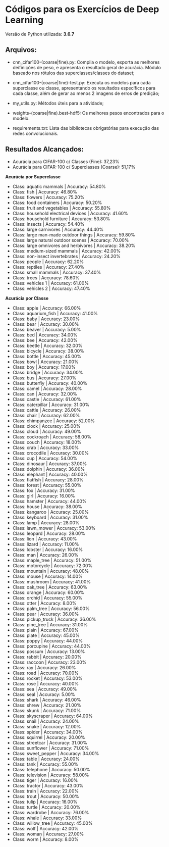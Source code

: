 Códigos para os Exercícios de Deep Learning
====

Versão de Python utilizada: **3.6.7**


Arquivos:
----
  
- cnn_cifar100-(coarse|fine).py: Compila o modelo, exporta as melhores deifinições de peso, e apresenta o resultado geral de acurácia. Módulo baseado nos rótulos das superclasses/classes do dataset;

- cnn_cifar100-(coarse|fine)-test.py: Executa os modelos para cada superclasse ou classe, apresentando os resultados específicos para cada classe, além de gerar ao menos 2 imagens de erros de predição;

- my_utils.py: Métodos úteis para a atividade;

- weights-(coarse|fine).best-hdf5: Os melhores pesos encontrados para o modelo.

- requirements.txt: Lista das bibliotecas obrigatórias para execução das redes convolucionais.

Resultados Alcançados:
---

- Acurácia para CIFAR-100 c/ Classes (Fine): 37,23%
- Acurácia para CIFAR-100 c/ Superclasses (Coarse): 51,17%

**Acurácia por Superclasse**

- Class: aquatic mammals | Accuracy: 54.80%
- Class: fish | Accuracy: 46.80%
- Class: flowers | Accuracy: 75.20%
- Class: food containers | Accuracy: 50.20%
- Class: fruit and vegetables | Accuracy: 55.80%
- Class: household electrical devices | Accuracy: 41.60%
- Class: household furniture | Accuracy: 53.80%
- Class: insects | Accuracy: 54.40%
- Class: large carnivores | Accuracy: 44.40%
- Class: large man-made outdoor things | Accuracy: 59.80%
- Class: large natural outdoor scenes | Accuracy: 70.00%
- Class: large omnivores and herbivores | Accuracy: 38.20%
- Class: medium-sized mammals | Accuracy: 42.00%
- Class: non-insect invertebrates | Accuracy: 24.20%
- Class: people | Accuracy: 62.20%
- Class: reptiles | Accuracy: 27.40%
- Class: small mammals | Accuracy: 37.40%
- Class: trees | Accuracy: 78.60%
- Class: vehicles 1 | Accuracy: 61.00%
- Class: vehicles 2 | Accuracy: 47.40%

**Acurácia por Classe**

- Class: apple | Accuracy: 66.00%
- Class: aquarium_fish | Accuracy: 41.00%
- Class: baby | Accuracy: 23.00%
- Class: bear | Accuracy: 30.00%
- Class: beaver | Accuracy: 5.00%
- Class: bed | Accuracy: 34.00%
- Class: bee | Accuracy: 42.00%
- Class: beetle | Accuracy: 32.00%
- Class: bicycle | Accuracy: 38.00%
- Class: bottle | Accuracy: 45.00%
- Class: bowl | Accuracy: 21.00%
- Class: boy | Accuracy: 17.00%
- Class: bridge | Accuracy: 34.00%
- Class: bus | Accuracy: 27.00%
- Class: butterfly | Accuracy: 40.00%
- Class: camel | Accuracy: 28.00%
- Class: can | Accuracy: 32.00%
- Class: castle | Accuracy: 61.00%
- Class: caterpillar | Accuracy: 31.00%
- Class: cattle | Accuracy: 26.00%
- Class: chair | Accuracy: 62.00%
- Class: chimpanzee | Accuracy: 52.00%
- Class: clock | Accuracy: 25.00%
- Class: cloud | Accuracy: 49.00%
- Class: cockroach | Accuracy: 58.00%
- Class: couch | Accuracy: 18.00%
- Class: crab | Accuracy: 33.00%
- Class: crocodile | Accuracy: 30.00%
- Class: cup | Accuracy: 54.00%
- Class: dinosaur | Accuracy: 37.00%
- Class: dolphin | Accuracy: 36.00%
- Class: elephant | Accuracy: 40.00%
- Class: flatfish | Accuracy: 28.00%
- Class: forest | Accuracy: 55.00%
- Class: fox | Accuracy: 31.00%
- Class: girl | Accuracy: 16.00%
- Class: hamster | Accuracy: 44.00%
- Class: house | Accuracy: 38.00%
- Class: kangaroo | Accuracy: 25.00%
- Class: keyboard | Accuracy: 31.00%
- Class: lamp | Accuracy: 28.00%
- Class: lawn_mower | Accuracy: 53.00%
- Class: leopard | Accuracy: 28.00%
- Class: lion | Accuracy: 43.00%
- Class: lizard | Accuracy: 11.00%
- Class: lobster | Accuracy: 16.00%
- Class: man | Accuracy: 26.00%
- Class: maple_tree | Accuracy: 51.00%
- Class: motorcycle | Accuracy: 72.00%
- Class: mountain | Accuracy: 48.00%
- Class: mouse | Accuracy: 14.00%
- Class: mushroom | Accuracy: 41.00%
- Class: oak_tree | Accuracy: 63.00%
- Class: orange | Accuracy: 60.00%
- Class: orchid | Accuracy: 55.00%
- Class: otter | Accuracy: 8.00%
- Class: palm_tree | Accuracy: 56.00%
- Class: pear | Accuracy: 36.00%
- Class: pickup_truck | Accuracy: 36.00%
- Class: pine_tree | Accuracy: 31.00%
- Class: plain | Accuracy: 67.00%
- Class: plate | Accuracy: 45.00%
- Class: poppy | Accuracy: 44.00%
- Class: porcupine | Accuracy: 44.00%
- Class: possum | Accuracy: 13.00%
- Class: rabbit | Accuracy: 20.00%
- Class: raccoon | Accuracy: 23.00%
- Class: ray | Accuracy: 26.00%
- Class: road | Accuracy: 70.00%
- Class: rocket | Accuracy: 53.00%
- Class: rose | Accuracy: 40.00%
- Class: sea | Accuracy: 49.00%
- Class: seal | Accuracy: 5.00%
- Class: shark | Accuracy: 46.00%
- Class: shrew | Accuracy: 21.00%
- Class: skunk | Accuracy: 71.00%
- Class: skyscraper | Accuracy: 64.00%
- Class: snail | Accuracy: 24.00%
- Class: snake | Accuracy: 12.00%
- Class: spider | Accuracy: 34.00%
- Class: squirrel | Accuracy: 20.00%
- Class: streetcar | Accuracy: 31.00%
- Class: sunflower | Accuracy: 71.00%
- Class: sweet_pepper | Accuracy: 34.00%
- Class: table | Accuracy: 24.00%
- Class: tank | Accuracy: 55.00%
- Class: telephone | Accuracy: 50.00%
- Class: television | Accuracy: 58.00%
- Class: tiger | Accuracy: 16.00%
- Class: tractor | Accuracy: 43.00%
- Class: train | Accuracy: 22.00%
- Class: trout | Accuracy: 50.00%
- Class: tulip | Accuracy: 16.00%
- Class: turtle | Accuracy: 20.00%
- Class: wardrobe | Accuracy: 76.00%
- Class: whale | Accuracy: 33.00%
- Class: willow_tree | Accuracy: 45.00%
- Class: wolf | Accuracy: 42.00%
- Class: woman | Accuracy: 27.00%
- Class: worm | Accuracy: 8.00%